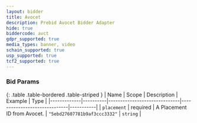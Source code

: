 ```yaml
---
layout: bidder
title: Avocet
description: Prebid Avocet Bidder Adapter
hide: true
biddercode: avct
gdpr_supported: true
media_types: banner, video
schain_supported: true
usp_supported: true
tcf2_supported: true
---
```



### Bid Params

{: .table .table-bordered .table-striped }
| Name        | Scope    | Description                  | Example                      | Type      |
|-------------|----------|------------------------------|------------------------------|-----------|
| `placement` | required | A Placement ID from Avocet.  | `"5ebd27607781b9af3ccc3332"` | `string`  |
